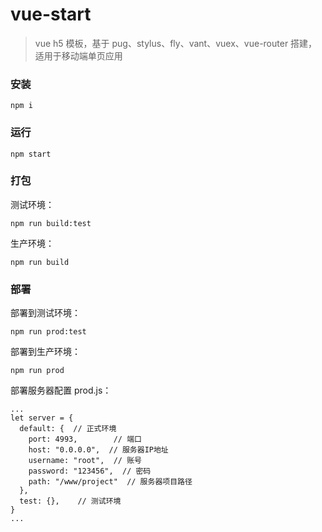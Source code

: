 # vue-start

> vue h5 模板，基于 pug、stylus、fly、vant、vuex、vue-router 搭建，适用于移动端单页应用

### 安装
```
npm i
```

### 运行
```
npm start
```

### 打包

测试环境：
```
npm run build:test
```

生产环境：
```
npm run build
```

### 部署


部署到测试环境：
```
npm run prod:test
```

部署到生产环境：
```
npm run prod
```

部署服务器配置 prod.js：
```
...
let server = {
  default: {  // 正式环境
    port: 4993,        // 端口
    host: "0.0.0.0",  // 服务器IP地址
    username: "root",  // 账号
    password: "123456",  // 密码
    path: "/www/project"  // 服务器项目路径
  },
  test: {},    // 测试环境
}
...
```
